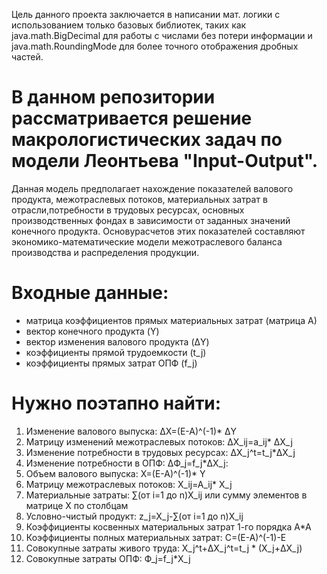 Цель данного проекта заключается в написании мат. логики с использованием только базовых библиотек, таких как 
java.math.BigDecimal для работы с числами без потери информации и java.math.RoundingMode для более точного 
отображения дробных частей. 
# В данном репозитории рассматривается решение макрологистических задач  по модели Леонтьева "Input-Output".
Данная модель предполагает нахождение показателей валового продукта, межотраслевых потоков, материальных затрат 
в отрасли,потребности в трудовых ресурсах, основных производственных фондах в зависимости от заданных значений 
конечного продукта. Основурасчетов этих показателей составляют экономико-математические модели межотраслевого 
баланса производства и распределения продукции.
# Входные данные:
- матрица коэффициентов прямых материальных затрат (матрица А)
- вектор конечного продукта (Y)
- вектор изменения валового продукта (ΔY)
- коэффициенты прямой трудоемкости (t_j)
- коэффициенты прямых затрат ОПФ (f_j)
# Нужно поэтапно найти:
1) Изменение валового выпуска: ΔX=(E-A)^(-1)* ΔY
2) Матрицу изменений межотраслевых потоков: ΔX_ij=a_ij* ΔX_j
3) Изменение потребности в трудовых ресурсах: ΔX_j^t=t_j*ΔX_j
4) Изменение потребности в ОПФ: ΔФ_j=f_j*ΔX_j:
5) Объем валового выпуска: X=(E-A)^(-1)* Y
6) Матрицу межотраслевых потоков: X_ij=A_ij* X_j
7) Материальные затраты: ∑(от i=1 до n)X_ij или сумму элементов в матрице X по столбцам
8) Условно-чистый продукт:  z_j=X_j-∑(от i=1 до n)X_ij
9) Коэффициенты косвенных материальных затрат 1-го порядка А*А
10) Коэффициенты полных материальных затрат: C=(E-A)^(-1)-E
11) Совокупные затраты живого труда: X_j^t+ΔX_j^t=t_j * (X_j+ΔX_j)
12) Совокупные затраты ОПФ:  Ф_j=f_j*X_j
